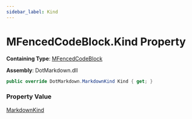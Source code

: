 ```yaml
---
sidebar_label: Kind
---
```


# MFencedCodeBlock\.Kind Property

**Containing Type**: [MFencedCodeBlock](../index.md)

**Assembly**: DotMarkdown\.dll

```csharp
public override DotMarkdown.MarkdownKind Kind { get; }
```

### Property Value

[MarkdownKind](../../../MarkdownKind/index.md)

